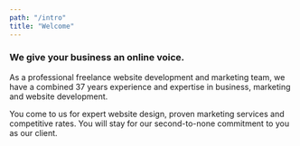 ```yaml
---
path: "/intro"
title: "Welcome"
---
```


### We give your business an online voice.  

As a professional freelance website development and marketing team, we have a combined 37 years experience and expertise in business, marketing and website development.  

You come to us for expert website design, proven marketing services and competitive rates. You will stay for our second-to-none commitment to you as our client.  
